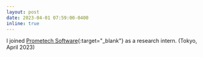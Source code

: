 ```yaml
---
layout: post
date: 2023-04-01 07:59:00-0400
inline: true
---
```


I joined [Prometech Software](https://www.prometech.co.jp/home_en.html){:target="\_blank"} as a research intern. (Tokyo, April 2023)